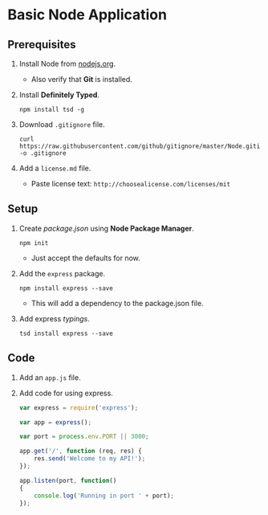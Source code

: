 # Basic Node Application

## Prerequisites

1. Install Node from [nodejs.org](http://nodejs.org).

	- Also verify that **Git** is installed.
	
2. Install **Definitely Typed**.

	```shell
	npm install tsd -g
	```

3. Download `.gitignore` file.

	```shell
	curl https://raw.githubusercontent.com/github/gitignore/master/Node.gitignore -o .gitignore
	```

4. Add a `license.md` file.

	- Paste license text: `http://choosealicense.com/licenses/mit`

## Setup

1. Create *package.json* using **Node Package Manager**.

	```shell
	npm init
	```

	- Just accept the defaults for now.

2. Add the `express` package.

	```shell
	npm install express --save
	```
	
	- This will add a dependency to the package.json file.
	
3. Add express *typings*.	

	```shell
	tsd install express --save
	```

## Code

1. Add an `app.js` file.

2. Add code for using express.

	```js
	var express = require('express');
	
	var app = express();
	
	var port = process.env.PORT || 3000;
	
	app.get('/', function (req, res) {
		res.send('Welcome to my API!');
	});
	
	app.listen(port, function()
	{
		console.log('Running in port ' + port);
	});
	
	```
	
